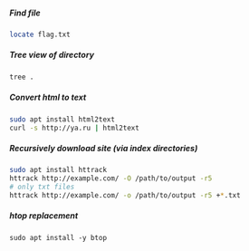 ##### Find file 
```bash
locate flag.txt
```
##### Tree view of directory
```bash
tree .
```

##### Convert html to text
```bash
sudo apt install html2text
curl -s http://ya.ru | html2text 
```

##### Recursively download site (via index directories)
```bash
sudo apt install httrack
httrack http://example.com/ -O /path/to/output -r5
# only txt files
httrack http://example.com/ -o /path/to/output -r5 +*.txt
```

##### htop replacement
`sudo apt install -y btop`
